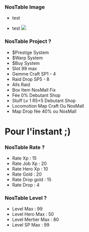 ### NosTable Image 
+ test
- test 
![](https://encrypted-tbn0.gstatic.com/images?q=tbn:ANd9GcRD6RKVFp0cSjlsbhZk4pk02Nt7QemdT2dh0pFZ1eokVlQakq1MLQ)

### NosTable Project ?

- $Prestige System
- $Warp System
- $Buy System
- Slot 99 max 
- Gemme Craft SP1 - 4
- Raid Drop SP5 - 8
- Alls Raid
- Box Item NosMall Fix
- Fée 0% Debutant Shop
- Stuff Lv 1 R5+5 Debutant Shop
- Locomotion Map Craft Ou NosMall
- Map Drop fée 40% ou NosMall

# Pour l'instant ;)

### NosTable Rate ?

- Rate Xp : 15
- Rate Job Xp : 20
- Rate Hero Xp : 10
- Rate Gold : 20
- Rate Drop gold : 15
- Rate Drop : 4

### NosTable Level ?

- Level Max : 99
- Level Hero Max : 50
- Level Mertier Max : 80
- Level SP Max : 99
